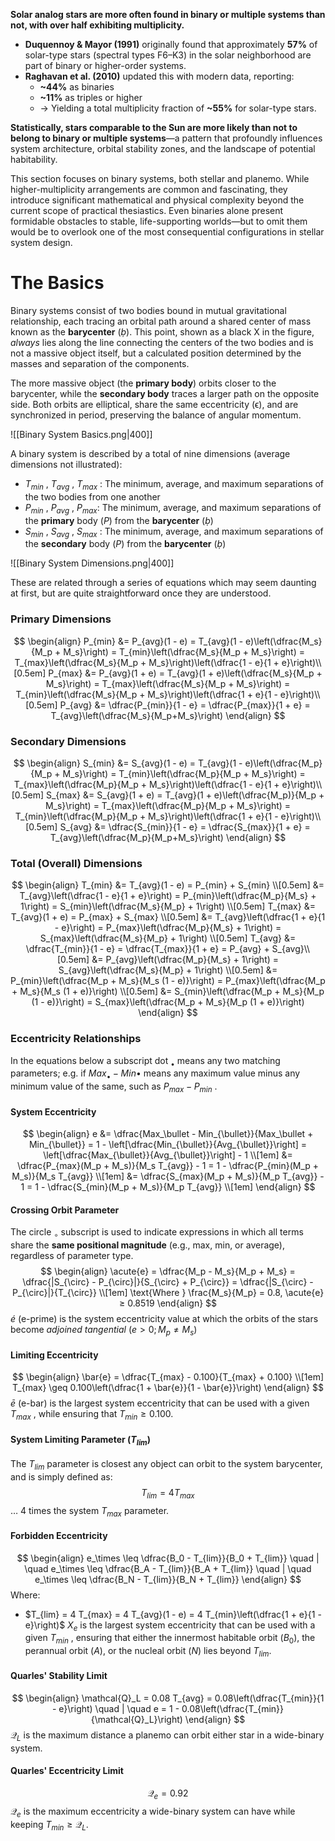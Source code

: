 **Solar analog stars are more often found in binary or multiple systems than not, with over half exhibiting multiplicity.**

- **Duquennoy & Mayor (1991)** originally found that approximately **57%** of solar-type stars (spectral types F6–K3) in the solar neighborhood are part of binary or higher-order systems.    
- **Raghavan et al. (2010)** updated this with modern data, reporting:    
    - **~44%** as binaries        
    - **~11%** as triples or higher        
    - → Yielding a total multiplicity fraction of **~55%** for solar-type stars.       

**Statistically, stars comparable to the Sun are more likely than not to belong to binary or multiple systems**—a pattern that profoundly influences system architecture, orbital stability zones, and the landscape of potential habitability.

This section focuses on binary systems, both stellar and planemo. While higher-multiplicity arrangements are common and fascinating, they introduce significant mathematical and physical complexity beyond the current scope of practical thesiastics. Even binaries alone present formidable obstacles to stable, life-supporting worlds—but to omit them would be to overlook one of the most consequential configurations in stellar system design.
# The Basics
Binary systems consist of two bodies bound in mutual gravitational relationship, each tracing an orbital path around a shared center of mass known as the **barycenter** (_ḅ_). This point, shown as a black X in the figure, _always_ lies along the line connecting the centers of the two bodies and is not a massive object itself, but a calculated position determined by the masses and separation of the components.

The more massive object (the **primary body**) orbits closer to the barycenter, while the **secondary body** traces a larger path on the opposite side. Both orbits are elliptical, share the same eccentricity (ϵ), and are synchronized in period, preserving the balance of angular momentum.

![[Binary System Basics.png|400]]

A binary system is described by a total of nine dimensions (average dimensions not illustrated):
- $T_{min}$ ,  $T_{avg}$ ,  $T_{max}$ :  The minimum, average, and maximum separations of the two bodies from one another
- $P_{min}$ ,  $P_{avg}$ ,  $P_{max}$: The minimum, average, and maximum separations of the **primary** body (*P*) from the **barycenter** (*ḅ*)
- $S_{min}$ ,  $S_{avg}$ ,  $S_{max}$ :  The minimum, average, and maximum separations of the **secondary** body (*P*) from the **barycenter** (*ḅ*)

![[Binary System Dimensions.png|400]]

These are related through a series of equations which may seem daunting at first, but are quite straightforward once they are understood.

### Primary Dimensions
$$
\begin{align}
P_{min} &= P_{avg}(1 - e)
= T_{avg}(1 - e)\left(\dfrac{M_s}{M_p + M_s}\right)
= T_{min}\left(\dfrac{M_s}{M_p + M_s}\right)
= T_{max}\left(\dfrac{M_s}{M_p + M_s}\right)\left(\dfrac{1 - e}{1 + e}\right)\\[0.5em]
P_{max} &= P_{avg}(1 + e)
= T_{avg}(1 + e)\left(\dfrac{M_s}{M_p + M_s}\right)
= T_{max}\left(\dfrac{M_s}{M_p + M_s}\right)
= T_{min}\left(\dfrac{M_s}{M_p + M_s}\right)\left(\dfrac{1 + e}{1 - e}\right)\\[0.5em]
P_{avg} &= \dfrac{P_{min}}{1 - e} = \dfrac{P_{max}}{1 + e} = T_{avg}\left(\dfrac{M_s}{M_p+M_s}\right)
\end{align}
$$
### Secondary Dimensions
$$
\begin{align}
S_{min} &= S_{avg}(1 - e) 
= T_{avg}(1 - e)\left(\dfrac{M_p}{M_p + M_s}\right)
= T_{min}\left(\dfrac{M_p}{M_p + M_s}\right)
= T_{max}\left(\dfrac{M_p}{M_p + M_s}\right)\left(\dfrac{1 - e}{1 + e}\right)\\[0.5em]
S_{max} &= S_{avg}(1 + e)
= T_{avg}(1 + e)\left(\dfrac{M_p)}{M_p + M_s}\right)
= T_{max}\left(\dfrac{M_p}{M_p + M_s}\right)
= T_{min}\left(\dfrac{M_p}{M_p + M_s}\right)\left(\dfrac{1 + e}{1 - e}\right)\\[0.5em]
S_{avg} &= \dfrac{S_{min}}{1 - e} = \dfrac{S_{max}}{1 + e} = T_{avg}\left(\dfrac{M_p}{M_p+M_s}\right)
\end{align}
$$
### Total (Overall) Dimensions
$$
\begin{align}
T_{min} &= T_{avg}(1 - e)
= P_{min} + S_{min} \\[0.5em]
&= T_{avg}\left(\dfrac{1 - e}{1 + e}\right)
= P_{min}\left(\dfrac{M_p}{M_s} + 1\right)
= S_{min}\left(\dfrac{M_s}{M_p} + 1\right) \\[0.5em]
T_{max} &= T_{avg}(1 + e)
= P_{max} + S_{max} \\[0.5em]
&= T_{avg}\left(\dfrac{1 + e}{1 - e}\right)
= P_{max}\left(\dfrac{M_p}{M_s} + 1\right)
= S_{max}\left(\dfrac{M_s}{M_p} + 1\right) \\[0.5em]
T_{avg} &= \dfrac{T_{min}}{1 - e}
= \dfrac{T_{max}}{1 + e}
= P_{avg} + S_{avg}\\[0.5em]
&= P_{avg}\left(\dfrac{M_p}{M_s} + 1\right) 
= S_{avg}\left(\dfrac{M_s}{M_p} + 1\right) \\[0.5em]
&= P_{min}\left(\dfrac{M_p + M_s}{M_s (1 - e)}\right)
= P_{max}\left(\dfrac{M_p + M_s}{M_s (1 + e)}\right) \\[0.5em]
&= S_{min}\left(\dfrac{M_p + M_s}{M_p (1 - e)}\right)
= S_{max}\left(\dfrac{M_p + M_s}{M_p (1 + e)}\right)
\end{align}
$$

### Eccentricity Relationships
In the equations below a subscript dot $_{\bullet}$ means any two matching parameters; e.g. if $Max_{\bullet} - Min{\bullet}$ means any maximum value minus any minimum value of the same, such as $P_{max} - P_{min}$ .
#### System Eccentricity
$$
\begin{align}
e &= \dfrac{Max_\bullet - Min_{\bullet}}{Max_\bullet + Min_{\bullet}}
= 1 - \left[\dfrac{Min_{\bullet}}{Avg_{\bullet}}\right]
= \left[\dfrac{Max_{\bullet}}{Avg_{\bullet}}\right] - 1 \\[1em]
&= \dfrac{P_{max}(M_p + M_s)}{M_s T_{avg}} - 1 = 1 - \dfrac{P_{min}(M_p + M_s)}{M_s T_{avg}} \\[1em]
&= \dfrac{S_{max}(M_p + M_s)}{M_p T_{avg}} - 1 = 1 - \dfrac{S_{min}(M_p + M_s)}{M_p T_{avg}} \\[1em]
\end{align}
$$
#### Crossing Orbit Parameter
The circle $_{\circ}$ subscript is used to indicate expressions in which all terms share the **same positional magnitude** (e.g., max, min, or average), regardless of parameter type.
$$
\begin{align}
\acute{e} = \dfrac{M_p - M_s}{M_p + M_s}
= \dfrac{|S_{\circ} - P_{\circ}|}{S_{\circ} + P_{\circ}} 
= \dfrac{|S_{\circ} - P_{\circ}|}{T_{\circ}} \\[1em]
\text{Where } \frac{M_s}{M_p} = 0.8, \acute{e} ≥ 0.8519
\end{align}
$$
$é$ (e-prime) is the system eccentricity value at which the orbits of the stars become *_adjoined tangential_* $(e \gt 0; M_p \neq M_s)$
#### Limiting Eccentricity
$$
\begin{align}
\bar{e} = \dfrac{T_{max} - 0.100}{T_{max} + 0.100} \\[1em]
T_{max} \geq 0.100\left(\dfrac{1 + \bar{e}}{1 - \bar{e}}\right)
\end{align}
$$
$ē$ (e-bar) is the largest system eccentricity that can be used with a given $T_{max}$ , while ensuring that $T_{min} ≥ 0.100$.
#### System Limiting Parameter ($T_{lim}$)
The $T_{lim}$ parameter is closest any object can orbit to the system barycenter, and is simply defined as:
$$
T_{lim} = 4 T_{max}
$$
… 4 times the system $T_{max}$ parameter.
#### Forbidden Eccentricity
$$
\begin{align}
e_\times \leq \dfrac{B_0 - T_{lim}}{B_0 + T_{lim}} \quad | \quad 
e_\times \leq \dfrac{B_A - T_{lim}}{B_A + T_{lim}} \quad | \quad 
e_\times \leq \dfrac{B_N - T_{lim}}{B_N + T_{lim}}
\end{align}
$$
Where:
- $T_{lim} = 4 T_{max} = 4 T_{avg}(1 - e) = 4 T_{min}\left(\dfrac{1 + e}{1 - e}\right)$
$X_e$ is the largest system eccentricity that can be used with a given $T_{min}$ , ensuring that either the innermost habitable orbit ($B_0$), the perannual orbit (*A*), or the nucleal orbit (*N*) lies beyond $T_{lim}$.

#### Quarles' Stability Limit
$$
\begin{align}
\mathcal{Q}_L = 0.08 T_{avg} = 0.08\left(\dfrac{T_{min}}{1 - e}\right) \quad | \quad e = 1 - 0.08\left(\dfrac{T_{min}}{\mathcal{Q}_L}\right)
\end{align}
$$
$\mathcal{Q}_L$ is the maximum distance a planemo can orbit either star in a wide-binary system.
#### Quarles' Eccentricity Limit
$$
\mathcal{Q}_e = 0.92
$$
$\mathcal{Q}_e$ is the maximum eccentricity a wide-binary system can have while keeping $T_{min} ≥ \mathcal{Q}_L$.


